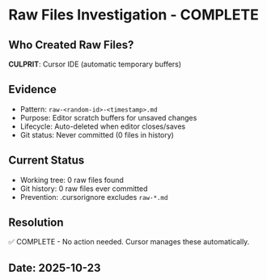 # Raw Files Investigation - COMPLETE

## Who Created Raw Files?
**CULPRIT**: Cursor IDE (automatic temporary buffers)

## Evidence
- Pattern: `raw-<random-id>-<timestamp>.md`
- Purpose: Editor scratch buffers for unsaved changes
- Lifecycle: Auto-deleted when editor closes/saves
- Git status: Never committed (0 files in history)

## Current Status
- Working tree: 0 raw files found
- Git history: 0 raw files ever committed
- Prevention: .cursorignore excludes `raw-*.md`

## Resolution
✅ COMPLETE - No action needed. Cursor manages these automatically.

## Date: 2025-10-23
